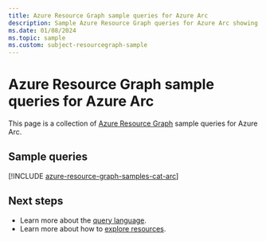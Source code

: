 ```yaml
---
title: Azure Resource Graph sample queries for Azure Arc
description: Sample Azure Resource Graph queries for Azure Arc showing use of resource types and tables to access Azure Arc related resources and properties.
ms.date: 01/08/2024
ms.topic: sample
ms.custom: subject-resourcegraph-sample
---
```


# Azure Resource Graph sample queries for Azure Arc

This page is a collection of [Azure Resource Graph](../governance/resource-graph/overview.md) sample queries for Azure Arc.

## Sample queries

[!INCLUDE [azure-resource-graph-samples-cat-arc](./includes/azure-arc.md)]

## Next steps

- Learn more about the [query language](../governance/resource-graph/concepts/query-language.md).
- Learn more about how to [explore resources](../governance/resource-graph/concepts/explore-resources.md).

